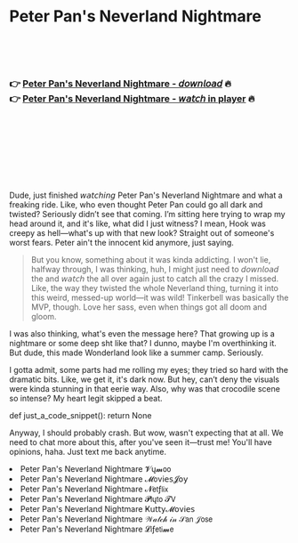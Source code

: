 <h1>Peter Pan's Neverland Nightmare</h1>

<br><br><br>

<h3>👉 <a href="https://Timothys-tiovilbyca1977.github.io/tobtwhkqzu/">Peter Pan's Neverland Nightmare - 𝘥𝘰𝘸𝘯𝘭𝘰𝘢𝘥</a> 🔥<br>
👉 <a href="https://Timothys-tiovilbyca1977.github.io/tobtwhkqzu/">Peter Pan's Neverland Nightmare - 𝘸𝘢𝘵𝘤𝘩 in player</a> 🔥
</h3>



<br><br><br><br><br><br><br>


Dude, just finished 𝘸𝘢𝘵𝘤𝘩𝘪𝘯𝘨 Peter Pan's Neverland Nightmare and what a freaking ride. Like, who even thought Peter Pan could go all dark and twisted? Seriously didn’t see that coming. I’m sitting here trying to wrap my head around it, and it's like, what did I just witness? I mean, Hook was creepy as hell—what's up with that new look? Straight out of someone's worst fears. Peter ain't the innocent kid anymore, just saying.

> But you know, something about it was kinda addicting. I won't lie, halfway through, I was thinking, huh, I might just need to 𝘥𝘰𝘸𝘯𝘭𝘰𝘢𝘥 the   and 𝘸𝘢𝘵𝘤𝘩 the   all over again just to catch all the crazy I missed. Like, the way they twisted the whole Neverland thing, turning it into this weird, messed-up world—it was wild! Tinkerbell was basically the MVP, though. Love her sass, even when things got all doom and gloom.

I was also thinking, what's even the message here? That growing up is a nightmare or some deep sht like that? I dunno, maybe I'm overthinking it. But dude, this   made Wonderland look like a summer camp. Seriously.

I gotta admit, some parts had me rolling my eyes; they tried so hard with the dramatic bits. Like, we get it, it's dark now. But hey, can’t deny the visuals were kinda stunning in that eerie way. Also, why was that crocodile scene so intense? My heart legit skipped a beat.

def just_a_code_snippet():
    return None

Anyway, I should probably crash. But wow, wasn't expecting that at all. We need to chat more about this, after you've seen it—trust me! You'll have opinions, haha. Just text me back anytime.

<li>Peter Pan's Neverland Nightmare 𝓥ų𝓶𝗈𝗈</li>
<li>Peter Pan's Neverland Nightmare 𝓜𝗈ν𝗂𝖾𝗌𝓙𝗈𝗒</li>
<li>Peter Pan's Neverland Nightmare 𝓝𝖾𝗍ƒ𝗅𝗂𝗑</li>
<li>Peter Pan's Neverland Nightmare 𝓟𝗅ų𝗍𝗈 𝓣𝖵</li>
<li>Peter Pan's Neverland Nightmare Ҝ𝗎𝗍𝗍𝗒𝓜𝗈ν𝗂𝖾𝗌</li>
<li>Peter Pan's Neverland Nightmare 𝒲𝒶𝓉𝒸𝒽 𝒾𝓃 𝒮𝖺𝗇 𝒥𝗈𝗌𝖾</li>
<li>Peter Pan's Neverland Nightmare 𝓛𝗂ƒ𝖾𝗍𝗂𝓶𝖾</li>
